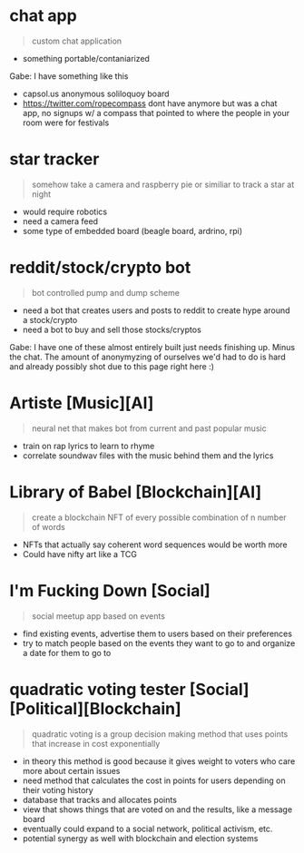 
# chat app
> custom chat application
  * something portable/contaniarized
  
  Gabe: I have something like this
   - capsol.us anonymous soliloquoy board
   - https://twitter.com/ropecompass dont have anymore but was a chat app, no signups w/ a compass that pointed to where the people in your room were for festivals 
  
# star tracker
> somehow take a camera and raspberry pie or similiar to track a star at night
 * would require robotics
 * need a camera feed
 * some type of embedded board (beagle board, ardrino, rpi)

# reddit/stock/crypto bot
> bot controlled pump and dump scheme
  * need a bot that creates users and posts to reddit to create hype around a stock/crypto
  * need a bot to buy and sell those stocks/cryptos
  
  Gabe: I have one of these almost entirely built just needs finishing up. Minus the chat. The amount of anonymyzing of ourselves we'd had to do is hard and already possibly shot due to this page right here :)

# Artiste [Music][AI]
> neural net that makes bot from current and past popular music
 * train on rap lyrics to learn to rhyme
 * correlate soundwav files with the music behind them and the lyrics
 
# Library of Babel [Blockchain][AI]
> create a blockchain NFT of every possible combination of n number of words
 * NFTs that actually say coherent word sequences would be worth more
 * Could have nifty art like a TCG
 
# I'm Fucking Down [Social]
> social meetup app based on events
 * find existing events, advertise them to users based on their preferences
 * try to match people based on the events they want to go to and organize a date for them to go to

# quadratic voting tester [Social][Political][Blockchain]
> quadratic voting is a group decision making method that uses points that increase in cost exponentially
 * in theory this method is good because it gives weight to voters who care more about certain issues
 * need method that calculates the cost in points for users depending on their voting history
 * database that tracks and allocates points
 * view that shows things that are voted on and the results, like a message board
 * eventually could expand to a social network, political activism, etc.
 * potential synergy as well with blockchain and election systems
